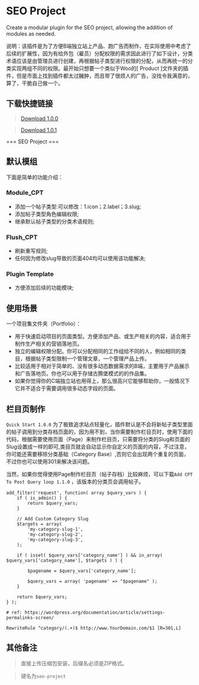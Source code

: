 # SEO Project
Create a modular plugin for the SEO project, allowing the addition of modules as needed.

说明：该插件是为了方便B端独立站上产品、跑广告而制作，在实际使用中考虑了后续的扩展性，因为有给外包（雇员）分配权限的需求因此进行了如下设计，分类术语应该是由管理员进行创建，再根据帖子类型进行权限的分配，从而再统一的分类实现两组不同的权限。最开始只想要一个类似于Woo的[ Product ]文件夹的插件，但是市面上找到插件都太过臃肿，而且带了很烦人的广告，没找令我满意的，算了，干脆自己做一个。
## 下载快捷链接
> [Download 1.0.0](https://github.com/roambiz/seo-project/releases/tag/1.0.0)

> [Download 1.0.1](https://github.com/roambiz/seo-project/releases/tag/1.0.1)

=== SEO Project ===

## 默认模组
下面是简单的功能介绍：
### Module_CPT
+ 添加一个帖子类型:可以修改：1.icon；2.label；3.slug;
+ 添加帖子类型角色编辑权限;
+ 继承默认帖子类型的分类术语规则;
### Flush_CPT
+ 刷新重写规则;
+ 任何因为修改slug导致的页面404均可以使用该功能解决;
### Plugin Template
+ 方便添加后续的功能模块;

## 使用场景
一个项目集文件夹（Portfolio）：
* 用于快速启动项目的页面类型。方便添加产品、或生产相关的内容，适合用于制作生产相关的营销落地页。
* 独立的编辑权限分配。你可以分配相同的工作组给不同的人，例如相同的类目，根据帖子类型限制一个管理文章，一个管理产品上传。
* 比较适用于相对于简单的、没有很多动态数据需求的B端，主要用于产品展示和广告落地页。你也可以用于存储古腾堡模式的的作品集。
* 如果你觉得你的C端独立站也用得上，那么很高兴它能够帮助你，一般情况下它并不适合于需要调用很多动态字段的页面。

## 栏目页制作
`Quick Start 1.0.0` 为了极致追求站点轻量化，插件默认是不会将新帖子类型里面的帖子调用到分类存档页面的，因为用不到，当你需要制作栏目页时，使用下面的代码，根据需要使用页面（Page）来制作栏目页，只需要将分类的Slug和页面的Slug设置成一样的即可,类目页就会自动显示你自定义的页面的内容，不过注意，你可能还需要移除分类基础（Category Base）,否则它会出现两个重复的页面，不过你也可以使用301来解决该问题。

当然，如果你觉得使用Page制作栏目页（帖子存档）比较麻烦，可以下载`Add CPT To Post Query loop 1.1.0` ，该版本的分类页会调用帖子。
```
add_filter('request', function( array $query_vars ) {
    if ( is_admin() ) {
        return $query_vars;
    }

    // Add Custom Category Slug
    $targets = array(
        'my-category-slug-1',
        'my-category-slug-2',
        'my-category-slug-3',
    );

    if ( isset( $query_vars['category_name'] ) && in_array( $query_vars['category_name'], $targets ) ) {
        
        $pagename = $query_vars['category_name'];

        $query_vars = array( 'pagename' => "$pagename" );
    }

    return $query_vars;
} );
```
```
# ref: https://wordpress.org/documentation/article/settings-permalinks-screen/

RewriteRule ^category/(.+)$ http://www.YourDomain.com/$1 [R=301,L]
```

## 其他备注
>直接上传压缩包安装，后缀名必须是ZIP格式。

>键名为`seo-project`